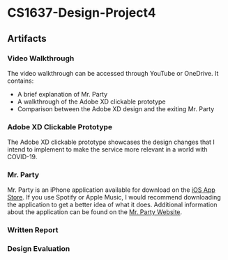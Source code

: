 # CS1637-Design-Project4

## Artifacts 

### Video Walkthrough 
The video walkthrough can be accessed through YouTube or OneDrive. It contains: 
- A brief explanation of Mr. Party
- A walkthrough of the Adobe XD clickable prototype
- Comparison between the Adobe XD design and the exiting Mr. Party 

### Adobe XD Clickable Prototype
The Adobe XD clickable prototype showcases the design changes that I intend to implement to make the service more relevant in a world with COVID-19. 

### Mr. Party
Mr. Party is an iPhone application available for download on the [iOS App Store](https://apps.apple.com/us/app/mr-party/id1213486893). If you use Spotify or Apple Music, I would recommend downloading the application to get a better idea of what it does. Additional information about the application can be found on the [Mr. Party Website](https://www.mrpartyapp.com/).

### Written Report 

### Design Evaluation



